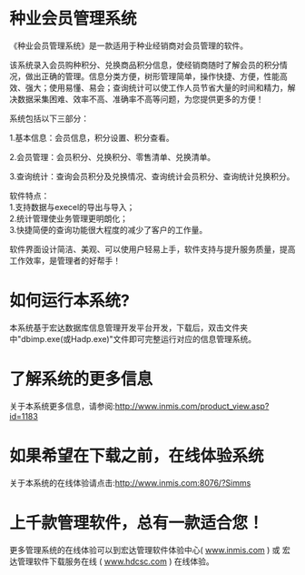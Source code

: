 # 种业会员管理系统

《种业会员管理系统》是一款适用于种业经销商对会员管理的软件。

该系统录入会员购种积分、兑换商品积分信息，使经销商随时了解会员的积分情况，做出正确的管理。信息分类方便，树形管理简单，操作快捷、方便，性能高效、强大；使用易懂、易会；查询统计可以使工作人员节省大量的时间和精力，解决数据采集困难、效率不高、准确率不高等问题，为您提供更多的方便！

系统包括以下三部分：

1.基本信息：会员信息，积分设置、积分查看。

2.会员管理：会员积分、兑换积分、零售清单、兑换清单。

3.查询统计：查询会员积分及兑换情况、查询统计会员积分、查询统计兑换积分。

软件特点：  
    1.支持数据与execel的导出与导入；   
    2.统计管理使业务管理更明朗化；  
    3.快捷简便的查询功能很大程度的减少了客户的工作量。

软件界面设计简洁、美观、可以使用户轻易上手，软件支持与提升服务质量，提高工作效率，是管理者的好帮手！

# 如何运行本系统?

本系统基于宏达数据库信息管理开发平台开发，下载后，双击文件夹中"dbimp.exe(或Hadp.exe)"文件即可完整运行对应的信息管理系统。

# 了解系统的更多信息

关于本系统更多信息，请参阅:http://www.inmis.com/product_view.asp?id=1183

# 如果希望在下载之前，在线体验系统

关于本系统的在线体验请点击:http://www.inmis.com:8076/?Simms

# 上千款管理软件，总有一款适合您！

更多管理系统的在线体验可以到宏达管理软件体验中心( www.inmis.com ) 或 宏达管理软件下载服务在线 ( www.hdcsc.com ) 在线体验。

